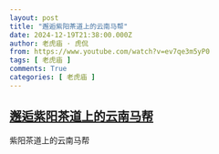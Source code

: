 ```yaml
---
layout: post
title: "邂逅紫阳茶道上的云南马帮"
date: 2024-12-19T21:38:00.000Z
author: 老虎庙 · 虎侃
from: https://www.youtube.com/watch?v=ev7qe3m5yP0
tags: [ 老虎庙 ]
comments: True
categories: [ 老虎庙 ]
---
```

<!--1734644280000-->
[邂逅紫阳茶道上的云南马帮](https://www.youtube.com/watch?v=ev7qe3m5yP0)
------

<div>
紫阳茶道上的云南马帮
</div>
